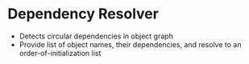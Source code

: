 # Dependency Resolver

* Detects circular dependencies in object graph
* Provide list of object names, their dependencies, and resolve to an order-of-initialization list

